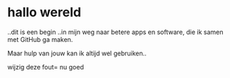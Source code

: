 # hallo wereld
..dit is een begin 
..in mijn weg naar betere apps en software, die ik samen met GitHub ga maken.

Maar hulp van jouw kan ik altijd wel gebruiken..

wijzig deze fout= nu goed
